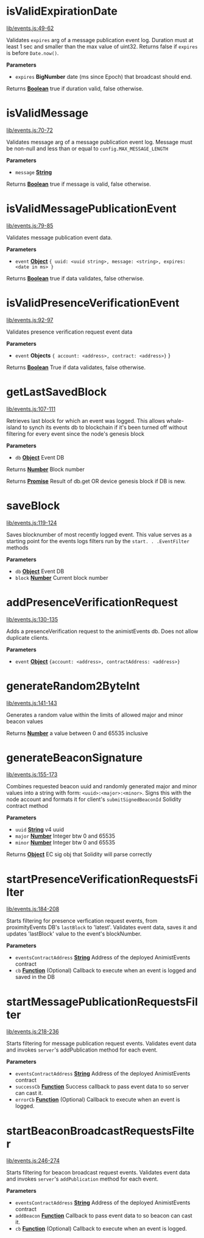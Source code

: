 <!-- Generated by documentation.js. Update this documentation by updating the source code. -->

# isValidExpirationDate

[lib/events.js:49-62](https://github.com/animist-io/whale-island/blob/0576cd0bf65829288361c57cca80f0f6285f93f2/lib/events.js#L49-L62 "Source code on GitHub")

Validates `expires` arg of a message publication event log. Duration must at least 1 sec and
smaller than the max value of uint32. Returns false if `expires` is before `Date.now()`.

**Parameters**

-   `expires` **BigNumber** date (ms since Epoch) that broadcast should end.

Returns **[Boolean](https://developer.mozilla.org/en-US/docs/Web/JavaScript/Reference/Global_Objects/Boolean)** true if duration valid, false otherwise.

# isValidMessage

[lib/events.js:70-72](https://github.com/animist-io/whale-island/blob/0576cd0bf65829288361c57cca80f0f6285f93f2/lib/events.js#L70-L72 "Source code on GitHub")

Validates message arg of a message publication event log. Message must be non-null and
less than or equal to `config.MAX_MESSAGE_LENGTH`

**Parameters**

-   `message` **[String](https://developer.mozilla.org/en-US/docs/Web/JavaScript/Reference/Global_Objects/String)** 

Returns **[Boolean](https://developer.mozilla.org/en-US/docs/Web/JavaScript/Reference/Global_Objects/Boolean)** true if message is valid, false otherwise.

# isValidMessagePublicationEvent

[lib/events.js:79-85](https://github.com/animist-io/whale-island/blob/0576cd0bf65829288361c57cca80f0f6285f93f2/lib/events.js#L79-L85 "Source code on GitHub")

Validates message publication event data.

**Parameters**

-   `event` **[Object](https://developer.mozilla.org/en-US/docs/Web/JavaScript/Reference/Global_Objects/Object)** `{ uuid: <uuid string>, message: <string>, expires: <date in ms> }`

Returns **[Boolean](https://developer.mozilla.org/en-US/docs/Web/JavaScript/Reference/Global_Objects/Boolean)** true if data validates, false otherwise.

# isValidPresenceVerificationEvent

[lib/events.js:92-97](https://github.com/animist-io/whale-island/blob/0576cd0bf65829288361c57cca80f0f6285f93f2/lib/events.js#L92-L97 "Source code on GitHub")

Validates presence verification request event data

**Parameters**

-   `event` **Objects** `{ account: <address>, contract: <address>}` }

Returns **[Boolean](https://developer.mozilla.org/en-US/docs/Web/JavaScript/Reference/Global_Objects/Boolean)** True if data validates, false otherwise.

# getLastSavedBlock

[lib/events.js:107-111](https://github.com/animist-io/whale-island/blob/0576cd0bf65829288361c57cca80f0f6285f93f2/lib/events.js#L107-L111 "Source code on GitHub")

Retrieves last block for which an event was logged. This allows whale-island to synch its
events db to blockchain if it's been turned off without filtering for every event since
the node's genesis block

**Parameters**

-   `db` **[Object](https://developer.mozilla.org/en-US/docs/Web/JavaScript/Reference/Global_Objects/Object)** Event DB

Returns **[Number](https://developer.mozilla.org/en-US/docs/Web/JavaScript/Reference/Global_Objects/Number)** Block number

Returns **[Promise](https://developer.mozilla.org/en-US/docs/Web/JavaScript/Reference/Global_Objects/Promise)** Result of db.get OR device genesis block if DB is new.

# saveBlock

[lib/events.js:119-124](https://github.com/animist-io/whale-island/blob/0576cd0bf65829288361c57cca80f0f6285f93f2/lib/events.js#L119-L124 "Source code on GitHub")

Saves blocknumber of most recently logged event. This value serves as a starting point for the
events logs filters run by the `start. . .EventFilter` methods

**Parameters**

-   `db` **[Object](https://developer.mozilla.org/en-US/docs/Web/JavaScript/Reference/Global_Objects/Object)** Event DB
-   `block` **[Number](https://developer.mozilla.org/en-US/docs/Web/JavaScript/Reference/Global_Objects/Number)** Current block number

# addPresenceVerificationRequest

[lib/events.js:130-135](https://github.com/animist-io/whale-island/blob/0576cd0bf65829288361c57cca80f0f6285f93f2/lib/events.js#L130-L135 "Source code on GitHub")

Adds a presenceVerification request to the animistEvents db. Does not allow duplicate clients.

**Parameters**

-   `event` **[Object](https://developer.mozilla.org/en-US/docs/Web/JavaScript/Reference/Global_Objects/Object)** `{account: <address>, contractAddress: <address>}`

# generateRandom2ByteInt

[lib/events.js:141-143](https://github.com/animist-io/whale-island/blob/0576cd0bf65829288361c57cca80f0f6285f93f2/lib/events.js#L141-L143 "Source code on GitHub")

Generates a random value within the limits of allowed major and minor beacon values

Returns **[Number](https://developer.mozilla.org/en-US/docs/Web/JavaScript/Reference/Global_Objects/Number)** a value between 0 and 65535 inclusive

# generateBeaconSignature

[lib/events.js:155-173](https://github.com/animist-io/whale-island/blob/0576cd0bf65829288361c57cca80f0f6285f93f2/lib/events.js#L155-L173 "Source code on GitHub")

Combines requested beacon uuid and randomly generated major and minor
values into a string with form: `<uuid>:<major>:<minor>`.
Signs this with the node account and formats it for
client's `submitSignedBeaconId` Solidity contract method

**Parameters**

-   `uuid` **[String](https://developer.mozilla.org/en-US/docs/Web/JavaScript/Reference/Global_Objects/String)** v4 uuid
-   `major` **[Number](https://developer.mozilla.org/en-US/docs/Web/JavaScript/Reference/Global_Objects/Number)** Integer btw 0 and 65535
-   `minor` **[Number](https://developer.mozilla.org/en-US/docs/Web/JavaScript/Reference/Global_Objects/Number)** Integer btw 0 and 65535

Returns **[Object](https://developer.mozilla.org/en-US/docs/Web/JavaScript/Reference/Global_Objects/Object)** EC sig obj that Solidity will parse correctly

# startPresenceVerificationRequestsFilter

[lib/events.js:184-208](https://github.com/animist-io/whale-island/blob/0576cd0bf65829288361c57cca80f0f6285f93f2/lib/events.js#L184-L208 "Source code on GitHub")

Starts filtering for presence verfication request events, from proximityEvents DB's
`lastBlock` to 'latest'. Validates event data, saves it and updates 'lastBlock' value to the
event's blockNumber.

**Parameters**

-   `eventsContractAddress` **[String](https://developer.mozilla.org/en-US/docs/Web/JavaScript/Reference/Global_Objects/String)** Address of the deployed AnimistEvents contract
-   `cb` **[Function](https://developer.mozilla.org/en-US/docs/Web/JavaScript/Reference/Statements/function)** (Optional) Callback to execute when an event is logged and saved in the DB

# startMessagePublicationRequestsFilter

[lib/events.js:218-236](https://github.com/animist-io/whale-island/blob/0576cd0bf65829288361c57cca80f0f6285f93f2/lib/events.js#L218-L236 "Source code on GitHub")

Starts filtering for message publication request events. Validates event data and invokes
`server`'s addPublication method for each event.

**Parameters**

-   `eventsContractAddress` **[String](https://developer.mozilla.org/en-US/docs/Web/JavaScript/Reference/Global_Objects/String)** Address of the deployed AnimistEvents contract
-   `successCb` **[Function](https://developer.mozilla.org/en-US/docs/Web/JavaScript/Reference/Statements/function)** Success callback to pass event data to so server can cast it.
-   `errorCb` **[Function](https://developer.mozilla.org/en-US/docs/Web/JavaScript/Reference/Statements/function)** (Optional) Callback to execute when an event is logged.

# startBeaconBroadcastRequestsFilter

[lib/events.js:246-274](https://github.com/animist-io/whale-island/blob/0576cd0bf65829288361c57cca80f0f6285f93f2/lib/events.js#L246-L274 "Source code on GitHub")

Starts filtering for beacon broadcast request events. Validates event data and invokes `server`'s
`addPublication` method for each event.

**Parameters**

-   `eventsContractAddress` **[String](https://developer.mozilla.org/en-US/docs/Web/JavaScript/Reference/Global_Objects/String)** Address of the deployed AnimistEvents contract
-   `addBeacon` **[Function](https://developer.mozilla.org/en-US/docs/Web/JavaScript/Reference/Statements/function)** Callback to pass event data to so beacon can cast it.
-   `cb` **[Function](https://developer.mozilla.org/en-US/docs/Web/JavaScript/Reference/Statements/function)** (Optional) Callback to execute when an event is logged.
